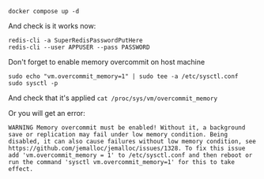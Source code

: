 ```
docker compose up -d
```

And check is it works now:
```
redis-cli -a SuperRedisPasswordPutHere
redis-cli --user APPUSER --pass PASSWORD
```

Don't forget to enable memory overcommit on host machine

```
sudo echo "vm.overcommit_memory=1" | sudo tee -a /etc/sysctl.conf
sudo sysctl -p
```

And check that it's applied
```cat /proc/sys/vm/overcommit_memory```

Or you will get an error:
```
WARNING Memory overcommit must be enabled! Without it, a background save or replication may fail under low memory condition. Being disabled, it can also cause failures without low memory condition, see https://github.com/jemalloc/jemalloc/issues/1328. To fix this issue add 'vm.overcommit_memory = 1' to /etc/sysctl.conf and then reboot or run the command 'sysctl vm.overcommit_memory=1' for this to take effect.
```
